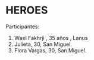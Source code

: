 # HEROES

Participantes:
1. Wael Fakhrji , 35 años , Lanus
2. Julieta, 30, San Miguel.
3. Flora Vargas, 30, San Miguel.
